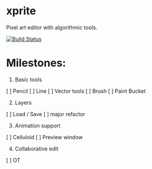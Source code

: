 # xprite

Pixel art editor with algorithmic tools.

[![Build Status](https://travis-ci.org/rickyhan/xprite-editor.svg?branch=master)](https://travis-ci.org/rickyhan/xprite-editor)

# Milestones:

1. Basic tools

[ ] Pencil
[ ] Line
[ ] Vector tools
[ ] Brush
[ ] Paint Bucket 

2. Layers

[ ] Load / Save
[ ] major refactor

3. Animation support

[ ] Celluloid
[ ] Preview window

4. Collaborative edit

[ ] OT
